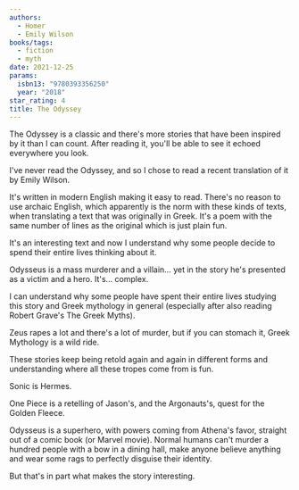 ```yaml
---
authors:
  - Homer
  - Emily Wilson
books/tags:
  - fiction
  - myth
date: 2021-12-25
params:
  isbn13: "9780393356250"
  year: "2018"
star_rating: 4
title: The Odyssey
---
```


The Odyssey is a classic and there's more stories that have been inspired by it than I can count. After reading it, you'll be able to see it echoed everywhere you look.

<!--more-->

I've never read the Odyssey, and so I chose to read a recent translation of it by Emily Wilson.

It's written in modern English making it easy to read. There's no reason to use archaic English, which apparently is the norm with these kinds of texts, when translating a text that was originally in Greek. It's a poem with the same number of lines as the original which is just plain fun.

It's an interesting text and now I understand why some people decide to spend their entire lives thinking about it.

Odysseus is a mass murderer and a villain… yet in the story he's presented as a victim and a hero. It's… complex.

I can understand why some people have spent their entire lives studying this story and Greek mythology in general (especially after also reading Robert Grave's The Greek Myths).

Zeus rapes a lot and there's a lot of murder, but if you can stomach it, Greek Mythology is a wild ride.

These stories keep being retold again and again in different forms and understanding where all these tropes come from is fun.

Sonic is Hermes.

One Piece is a retelling of Jason's, and the Argonauts's, quest for the Golden Fleece.

Odysseus is a superhero, with powers coming from Athena's favor, straight out of a comic book (or Marvel movie). Normal humans can't murder a hundred people with a bow in a dining hall, make anyone believe anything and wear some rags to perfectly disguise their identity.

But that's in part what makes the story interesting.
